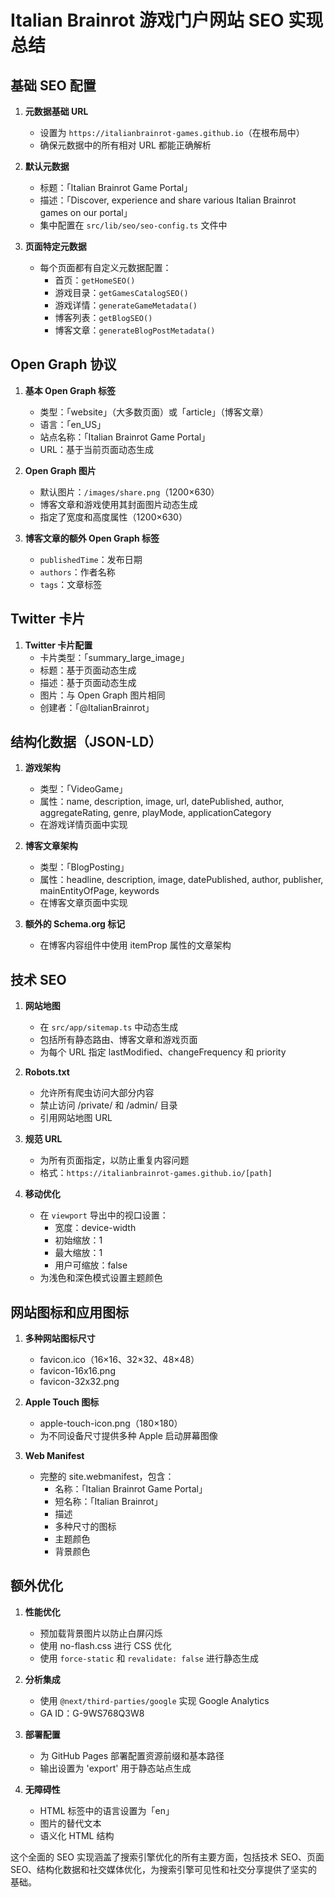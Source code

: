 # Italian Brainrot 游戏门户网站 SEO 实现总结

## 基础 SEO 配置

1. **元数据基础 URL**
   - 设置为 `https://italianbrainrot-games.github.io`（在根布局中）
   - 确保元数据中的所有相对 URL 都能正确解析

2. **默认元数据**
   - 标题：「Italian Brainrot Game Portal」
   - 描述：「Discover, experience and share various Italian Brainrot games on our portal」
   - 集中配置在 `src/lib/seo/seo-config.ts` 文件中

3. **页面特定元数据**
   - 每个页面都有自定义元数据配置：
     - 首页：`getHomeSEO()`
     - 游戏目录：`getGamesCatalogSEO()`
     - 游戏详情：`generateGameMetadata()`
     - 博客列表：`getBlogSEO()`
     - 博客文章：`generateBlogPostMetadata()`

## Open Graph 协议

1. **基本 Open Graph 标签**
   - 类型：「website」（大多数页面）或「article」（博客文章）
   - 语言：「en_US」
   - 站点名称：「Italian Brainrot Game Portal」
   - URL：基于当前页面动态生成

2. **Open Graph 图片**
   - 默认图片：`/images/share.png`（1200×630）
   - 博客文章和游戏使用其封面图片动态生成
   - 指定了宽度和高度属性（1200×630）

3. **博客文章的额外 Open Graph 标签**
   - `publishedTime`：发布日期
   - `authors`：作者名称
   - `tags`：文章标签

## Twitter 卡片

1. **Twitter 卡片配置**
   - 卡片类型：「summary_large_image」
   - 标题：基于页面动态生成
   - 描述：基于页面动态生成
   - 图片：与 Open Graph 图片相同
   - 创建者：「@ItalianBrainrot」

## 结构化数据（JSON-LD）

1. **游戏架构**
   - 类型：「VideoGame」
   - 属性：name, description, image, url, datePublished, author, aggregateRating, genre, playMode, applicationCategory
   - 在游戏详情页面中实现

2. **博客文章架构**
   - 类型：「BlogPosting」
   - 属性：headline, description, image, datePublished, author, publisher, mainEntityOfPage, keywords
   - 在博客文章页面中实现

3. **额外的 Schema.org 标记**
   - 在博客内容组件中使用 itemProp 属性的文章架构

## 技术 SEO

1. **网站地图**
   - 在 `src/app/sitemap.ts` 中动态生成
   - 包括所有静态路由、博客文章和游戏页面
   - 为每个 URL 指定 lastModified、changeFrequency 和 priority

2. **Robots.txt**
   - 允许所有爬虫访问大部分内容
   - 禁止访问 /private/ 和 /admin/ 目录
   - 引用网站地图 URL

3. **规范 URL**
   - 为所有页面指定，以防止重复内容问题
   - 格式：`https://italianbrainrot-games.github.io/[path]`

4. **移动优化**
   - 在 `viewport` 导出中的视口设置：
     - 宽度：device-width
     - 初始缩放：1
     - 最大缩放：1
     - 用户可缩放：false
   - 为浅色和深色模式设置主题颜色

## 网站图标和应用图标

1. **多种网站图标尺寸**
   - favicon.ico（16×16、32×32、48×48）
   - favicon-16x16.png
   - favicon-32x32.png

2. **Apple Touch 图标**
   - apple-touch-icon.png（180×180）
   - 为不同设备尺寸提供多种 Apple 启动屏幕图像

3. **Web Manifest**
   - 完整的 site.webmanifest，包含：
     - 名称：「Italian Brainrot Game Portal」
     - 短名称：「Italian Brainrot」
     - 描述
     - 多种尺寸的图标
     - 主题颜色
     - 背景颜色

## 额外优化

1. **性能优化**
   - 预加载背景图片以防止白屏闪烁
   - 使用 no-flash.css 进行 CSS 优化
   - 使用 `force-static` 和 `revalidate: false` 进行静态生成

2. **分析集成**
   - 使用 `@next/third-parties/google` 实现 Google Analytics
   - GA ID：G-9WS768Q3W8

3. **部署配置**
   - 为 GitHub Pages 部署配置资源前缀和基本路径
   - 输出设置为 'export' 用于静态站点生成

4. **无障碍性**
   - HTML 标签中的语言设置为「en」
   - 图片的替代文本
   - 语义化 HTML 结构

这个全面的 SEO 实现涵盖了搜索引擎优化的所有主要方面，包括技术 SEO、页面 SEO、结构化数据和社交媒体优化，为搜索引擎可见性和社交分享提供了坚实的基础。

